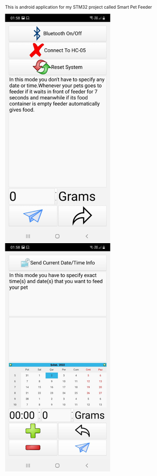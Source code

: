 This is android application for my STM32 project called Smart Pet Feeder

<p float="left">
  <img src="images/AndroidApp1.jpeg" height = "750"/>
  <img src="images/AndroidApp2.jpeg" height = "750"/>
</p>
